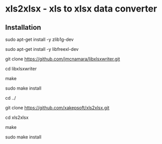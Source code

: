 
xls2xlsx - xls to xlsx data converter
======================================

Installation
----------------

sudo apt-get install -y zlib1g-dev

sudo apt-get install -y libfreexl-dev

git clone https://github.com/jmcnamara/libxlsxwriter.git

cd libxlsxwriter

make

sudo make install


cd ../


git clone https://github.com/xakepsoft/xls2xlsx.git

cd xls2xlsx

make

sudo make install


